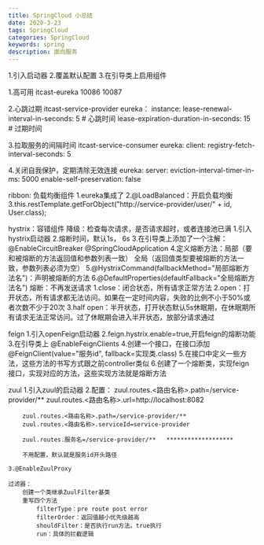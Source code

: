 ```yaml
---
title: SpringCloud 小总结
date: 2020-3-23
tags: SpringCloud
categories: SpringCloud
keywords: spring
description: 面向服务
---
```


1.引入启动器
2.覆盖默认配置
3.在引导类上启用组件



1.高可用 itcast-eureka
10086 10087

2.心跳过期 itcast-service-provider
eureka：
	instance:
		lease-renewal-interval-in-seconds: 5 # 心跳时间
		lease-expiration-duration-in-seconds: 15 # 过期时间

3.拉取服务的间隔时间 itcast-service-consumer
eureka:
  client:
    registry-fetch-interval-seconds: 5

4.关闭自我保护，定期清除无效连接
eureka:
  server:
    eviction-interval-timer-in-ms: 5000 
    enable-self-preservation: false

ribbon: 负载均衡组件
	1.eureka集成了
	2.@LoadBalanced：开启负载均衡
	3.this.restTemplate.getForObject("http://service-provider/user/" + id, User.class);
	
hystrix：容错组件
	降级：检查每次请求，是否请求超时，或者连接池已满
		1.引入hystrix启动器
		2.熔断时间，默认1s， 6s
		3.在引导类上添加了一个注解：@EnableCircuitBreaker  @SpringCloudApplication
		4.定义熔断方法：局部（要和被熔断的方法返回值和参数列表一致）  全局（返回值类型要被熔断的方法一致，参数列表必须为空）
		5.@HystrixCommand(fallbackMethod="局部熔断方法名")：声明被熔断的方法
		6.@DefaultProperties(defaultFallback="全局熔断方法名")
	熔断：不再发送请求
		1.close：闭合状态，所有请求正常方法
		2.open：打开状态，所有请求都无法访问。如果在一定时间内容，失败的比例不小于50%或者次数不少于20次
		3.half open：半开状态，打开状态默认5s休眠期，在休眠期所有请求无法正常访问。过了休眠期会进入半开状态，放部分请求通过
		
feign
	1.引入openFeign启动器
	2.feign.hystrix.enable=true,开启feign的熔断功能
	3.在引导类上 @EnableFeignClients
	4.创建一个接口，在接口添加@FeignClient(value="服务id", fallback=实现类.class)
	5.在接口中定义一些方法，这些方法的书写方式跟之前controller类似
	6.创建了一个熔断类，实现feign接口，实现对应的方法，这些实现方法就是熔断方法
	
zuul
	1.引入zuul的启动器
	2.配置：
		zuul.routes.<路由名称>.path=/service-provider/**
		zuul.routes.<路由名称>.url=http://localhost:8082
		
		zuul.routes.<路由名称>.path=/service-provider/**
		zuul.routes.<路由名称>.serviceId=service-provider
		
		zuul.routes.服务名=/service-provider/**   *******************
		
		不用配置，默认就是服务id开头路径
		
	3.@EnableZuulProxy
	
	过滤器：
		创建一个类继承ZuulFilter基类
		重写四个方法
			filterType：pre route post error
			filterOrder：返回值越小优先级越高
			shouldFilter：是否执行run方法。true执行
			run：具体的拦截逻辑


​	
​	
​	
​	
​	
​	
​	
​	

